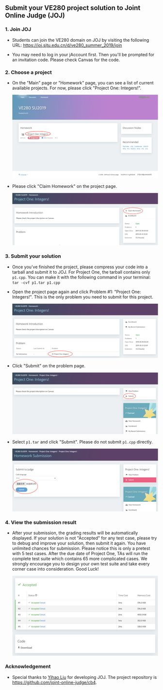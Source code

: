 ## Submit your VE280 project solution to Joint Online Judge (JOJ)

### 1. Join JOJ

- Students can join the VE280 domain on JOJ by visiting the following URL: 
<https://joj.sjtu.edu.cn/d/ve280_summer_2019/join>

- You may need to log in your jAccount first. Then you'll be prompted for an invitation code. Please check Canvas for the code.

### 2. Choose a project

- On the "Main" page or "Homework" page, you can see a list of current available projects. For now, please click "Project One: Integers!".

  ![1](images/865874c959c235a2e4cf5ba00eb53832b823d656c353c8621da712ab8b3bc940.png)

- Please click "Claim Homework" on the project page.

  ![2](images/a50761dd344979ce448443c6e7d9a7397bec1671ac8bf9ea9d154242e50e8538.png)



### 3. Submit your solution

- Once you've finished the project, please compress your code into a tarball and submit it to JOJ. For Project One, the tarball contains only `p1.cpp`. You can make it with the following command in your terminal: `tar -cvf p1.tar p1.cpp`

- Open the project page again and click Problem #1: "Project One: Integers!". This is the only problem you need to submit for this project.

  ![3](images/e244e1eed9b846cb6cab7a32c43455918493ff3a0636e9fe8e6da217760e9f60.png)

- Click "Submit" on the problem page.

  ![4](images/3ac17ca4de6093bec3be9a5bed4f6421ce162f6bdbb368240384a6fa938d5207.png)

- Select `p1.tar` and click "Submit". Please do not submit `p1.cpp` directly.

  ![5](images/4ecda5b8e9775f276f288d6726dcf07835304c6db791235190d48ffef6cbf136.png)

### 4. View the submission result

- After your submission, the grading results will be automatically displayed. If your solution is not "Accepted" for any test case, please try to debug and improve your solution, then submit it again. You have unlimited chances for submission. Please notice this is only a pretest with 5 test cases. After the due date of Project One, TAs will run the complete test suite which contains 65 more complicated cases. We strongly encourage you to design your own test suite and take every corner case into consideration. Good Luck!

  ![6](images/cfa33285b2caa685eb5dcb23b149dad062905bcdcda2623c9e6aa8494c9095a0.png)

### Acknowledgement

- Special thanks to [Yihao Liu](https://github.com/tc-imba) for developing JOJ. The project repository is <https://github.com/joint-online-judge/cb4>.